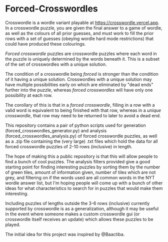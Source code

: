 # Forced-Crosswordles
Crosswordle is a wordle variant playable at https://crosswordle.vercel.app. In a crosswordle puzzle, you are given the final answer to a game of wordle, as well as the colours of all prior guesses, and must work to fill the prior rows with a set of guesses (obeying wordle hard mode restrictions) that could have produced these colourings.

*Forced crosswordle* puzzles are crosswordle puzzles where each word in the puzzle is uniquely determined by the words beneath it. This is a subset of the set of crosswordles with a unique solution.

The condition of a crosswordle being *forced* is stronger than the condition of it having a unique solution. Crosswordles with a unique solution may have multiple possibilities early on which are eliminated by "dead ends" further into the puzzle, whereas *forced crosswordles* will have only one possibility at each row. 

The corollary of this is that in a *forced crosswordle*, filling in a row with a valid word is equivalent to being finished with that row, whereas in a *unique crosswordle*, that row may need to be returned to later to avoid a dead end.

This repository contains a pair of python scripts used for generation (forced_crosswordles_generator.py) and analysis (forced_crosswordles_analysis.py) of forced crosswordle puzzles, as well as a .zip file containing the (very large) .txt files which hold the data for all forced crosswordle puzzles of 2-10 rows (inclusive) in length.

The hope of making this a public repository is that this will allow people to find a bunch of cool puzzles. The analysis filters provided give a good starting point for finding interesting puzzles by sorting them by the number of green tiles, amount of information given, number of tiles which are not grey, and filtering on if the words used are all common words in the NYT wordle answer list, but I'm hoping people will come up with a bunch of other ideas for what characteristics to search for in puzzles that would make them interesting.

Including puzzles of lengths outside the 3-6 rows (inclusive) currently supported by crosswordle is as a generalization, although it may be useful in the event where someone makes a custom crosswordle gui (or crosswordle itself receives an update) which allows these puzzles to be played.

The initial idea for this project was inspired by @Baactiba.
